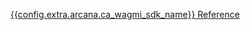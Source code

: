 <span><a href="https://ca-wagmi-sdk-ref-guide.netlify.app/" target="_blank">{{config.extra.arcana.ca_wagmi_sdk_name}} Reference</a></span>